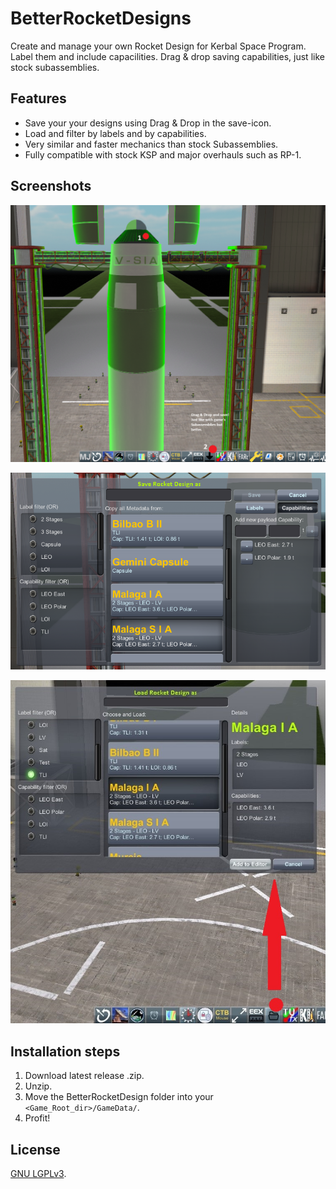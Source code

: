 # BetterRocketDesigns

Create and manage your own Rocket Design for Kerbal Space Program. Label them and include capacilities. Drag & drop saving capabilities, just like stock subassemblies.

## Features

* Save your your designs using Drag & Drop in the save-icon.
* Load and filter by labels and by capabilities.
* Very similar and faster mechanics than stock Subassemblies.
* Fully compatible with stock KSP and major overhauls such as RP-1.

## Screenshots

![Drag & drop](./res/drag&drop.png)

![Save as, add Labels and Capabilities](./res/save-as.png)

![Load your Rocket Designs](./res/load.jpg)

## Installation steps

1. Download latest release .zip.
2. Unzip.
3. Move the BetterRocketDesign folder into your `<Game_Root_dir>/GameData/`.
4. Profit!

## License

[GNU LGPLv3](./LICENSE).